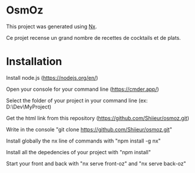 

# OsmOz

This project was generated using [Nx](https://nx.dev).

Ce projet recense un grand nombre de recettes de cocktails et de plats.

# Installation 

Install node.js (https://nodejs.org/en/)

Open your console for your command line (https://cmder.app/)

Select the folder of your project in your command line (ex: D:\Dev\MyProject)

Get the html link from this repository (https://github.com/Shiieur/osmoz.git)

Write in the console "git clone https://github.com/Shiieur/osmoz.git"

Install globally the nx line of commands with "npm install -g nx"

Install all the depedencies of your project with "npm install"

Start your front and back with "nx serve front-oz" and "nx serve back-oz"
